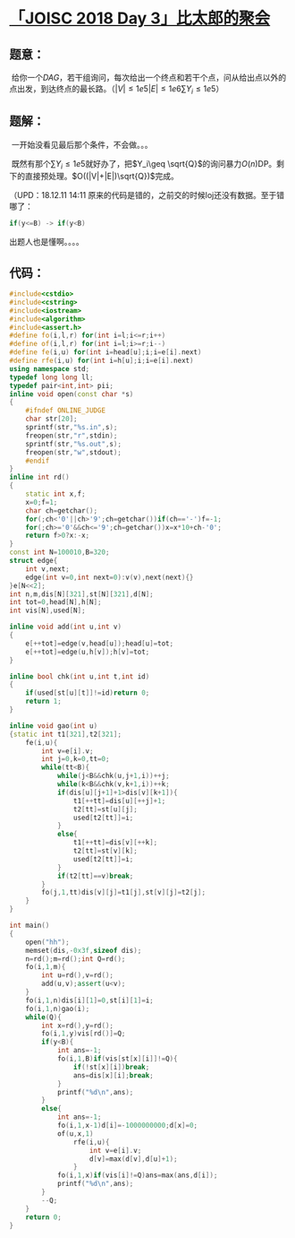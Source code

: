 # [「JOISC 2018 Day 3」比太郎的聚会](https://loj.ac/problem/2838)

## 题意：

​	给你一个$DAG$，若干组询问，每次给出一个终点和若干个点，问从给出点以外的点出发，到达终点的最长路。（$|V|\leq 1e5 |E|\leq 1e6 \sum Y_i\leq 1e5$）

## 题解：

​	一开始没看见最后那个条件，不会做。。。

​	既然有那个$\sum Y_i\leq 1e5$就好办了，把$Y_i\geq \sqrt{Q}$的询问暴力$O(n)$DP。剩下的直接预处理。$O((|V|+|E|)\sqrt{Q})$完成。

（UPD：18.12.11 14:11 原来的代码是错的，之前交的时候loj还没有数据。至于错哪了：

```c++
if(y<=B) -> if(y<B)
```

出题人也是懂啊。。。。

## 代码：

```c++
#include<cstdio>
#include<cstring>
#include<iostream>
#include<algorithm>
#include<assert.h>
#define fo(i,l,r) for(int i=l;i<=r;i++)
#define of(i,l,r) for(int i=l;i>=r;i--)
#define fe(i,u) for(int i=head[u];i;i=e[i].next)
#define rfe(i,u) for(int i=h[u];i;i=e[i].next)
using namespace std;
typedef long long ll;
typedef pair<int,int> pii;
inline void open(const char *s)
{
	#ifndef ONLINE_JUDGE
	char str[20];
	sprintf(str,"%s.in",s);
	freopen(str,"r",stdin);
	sprintf(str,"%s.out",s);
	freopen(str,"w",stdout);
	#endif
}
inline int rd()
{
	static int x,f;
	x=0;f=1;
	char ch=getchar();
	for(;ch<'0'||ch>'9';ch=getchar())if(ch=='-')f=-1;
	for(;ch>='0'&&ch<='9';ch=getchar())x=x*10+ch-'0';
	return f>0?x:-x;
}
const int N=100010,B=320;
struct edge{
	int v,next;
	edge(int v=0,int next=0):v(v),next(next){}
}e[N<<2];
int n,m,dis[N][321],st[N][321],d[N];
int tot=0,head[N],h[N];
int vis[N],used[N];

inline void add(int u,int v)
{
	e[++tot]=edge(v,head[u]);head[u]=tot;
	e[++tot]=edge(u,h[v]);h[v]=tot;
}

inline bool chk(int u,int t,int id)
{
	if(used[st[u][t]]!=id)return 0;
	return 1;
}

inline void gao(int u)
{static int t1[321],t2[321];
	fe(i,u){
		int v=e[i].v;
		int j=0,k=0,tt=0;
		while(tt<B){
			while(j<B&&chk(u,j+1,i))++j;
			while(k<B&&chk(v,k+1,i))++k;
			if(dis[u][j+1]+1>dis[v][k+1]){
				t1[++tt]=dis[u][++j]+1;
				t2[tt]=st[u][j];
				used[t2[tt]]=i;
			}
			else{
				t1[++tt]=dis[v][++k];
				t2[tt]=st[v][k];
				used[t2[tt]]=i;
			}
			if(t2[tt]==v)break;
		}
		fo(j,1,tt)dis[v][j]=t1[j],st[v][j]=t2[j];
	}
}

int main()
{
	open("hh");
	memset(dis,-0x3f,sizeof dis);
	n=rd();m=rd();int Q=rd();
	fo(i,1,m){
		int u=rd(),v=rd();
		add(u,v);assert(u<v);
	}
	fo(i,1,n)dis[i][1]=0,st[i][1]=i;
	fo(i,1,n)gao(i);
	while(Q){
		int x=rd(),y=rd();
		fo(i,1,y)vis[rd()]=Q;
		if(y<B){
			int ans=-1;
			fo(i,1,B)if(vis[st[x][i]]!=Q){
				if(!st[x][i])break;
				ans=dis[x][i];break;
			}
			printf("%d\n",ans);
		}
		else{
			int ans=-1;
			fo(i,1,x-1)d[i]=-1000000000;d[x]=0;
			of(u,x,1)
				rfe(i,u){
					int v=e[i].v;
					d[v]=max(d[v],d[u]+1);
				}
			fo(i,1,x)if(vis[i]!=Q)ans=max(ans,d[i]);
			printf("%d\n",ans);
		}
		--Q;
	}
	return 0;
}
```

